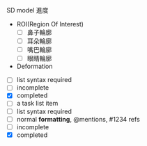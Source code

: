 SD model 進度

* ROI(Region Of Interest)
  - [ ] 鼻子輪廓
  - [ ] 耳朵輪廓
  - [ ] 嘴巴輪廓
  - [ ] 眼睛輪廓

* Deformation   
  

- [ ] list syntax required
- [ ] incomplete
- [x] completed
- [ ] a task list item
- [ ] list syntax required
- [ ] normal **formatting**, @mentions, #1234 refs
- [ ] incomplete
- [x] completed
